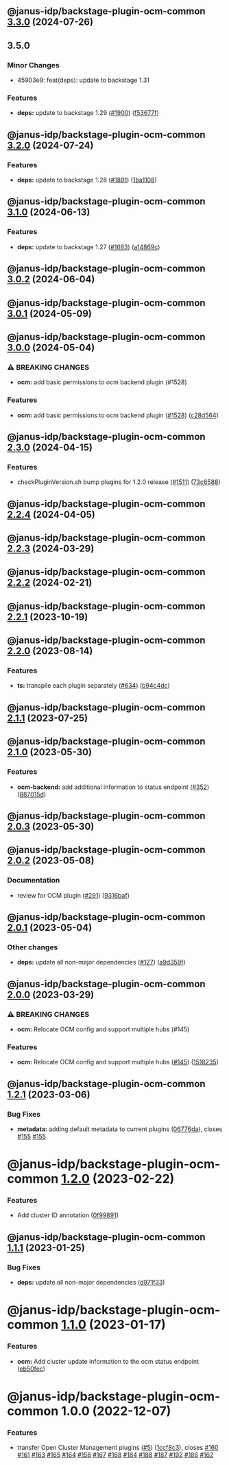 ## @janus-idp/backstage-plugin-ocm-common [3.3.0](https://github.com/janus-idp/backstage-plugins/compare/@janus-idp/backstage-plugin-ocm-common@3.2.0...@janus-idp/backstage-plugin-ocm-common@3.3.0) (2024-07-26)

## 3.5.0

### Minor Changes

- 45903e9: feat(deps): update to backstage 1.31

### Features

- **deps:** update to backstage 1.29 ([#1900](https://github.com/janus-idp/backstage-plugins/issues/1900)) ([f53677f](https://github.com/janus-idp/backstage-plugins/commit/f53677fb02d6df43a9de98c43a9f101a6db76802))

## @janus-idp/backstage-plugin-ocm-common [3.2.0](https://github.com/janus-idp/backstage-plugins/compare/@janus-idp/backstage-plugin-ocm-common@3.1.0...@janus-idp/backstage-plugin-ocm-common@3.2.0) (2024-07-24)

### Features

- **deps:** update to backstage 1.28 ([#1891](https://github.com/janus-idp/backstage-plugins/issues/1891)) ([1ba1108](https://github.com/janus-idp/backstage-plugins/commit/1ba11088e0de60e90d138944267b83600dc446e5))

## @janus-idp/backstage-plugin-ocm-common [3.1.0](https://github.com/janus-idp/backstage-plugins/compare/@janus-idp/backstage-plugin-ocm-common@3.0.2...@janus-idp/backstage-plugin-ocm-common@3.1.0) (2024-06-13)

### Features

- **deps:** update to backstage 1.27 ([#1683](https://github.com/janus-idp/backstage-plugins/issues/1683)) ([a14869c](https://github.com/janus-idp/backstage-plugins/commit/a14869c3f4177049cb8d6552b36c3ffd17e7997d))

## @janus-idp/backstage-plugin-ocm-common [3.0.2](https://github.com/janus-idp/backstage-plugins/compare/@janus-idp/backstage-plugin-ocm-common@3.0.1...@janus-idp/backstage-plugin-ocm-common@3.0.2) (2024-06-04)

## @janus-idp/backstage-plugin-ocm-common [3.0.1](https://github.com/janus-idp/backstage-plugins/compare/@janus-idp/backstage-plugin-ocm-common@3.0.0...@janus-idp/backstage-plugin-ocm-common@3.0.1) (2024-05-09)

## @janus-idp/backstage-plugin-ocm-common [3.0.0](https://github.com/janus-idp/backstage-plugins/compare/@janus-idp/backstage-plugin-ocm-common@2.3.0...@janus-idp/backstage-plugin-ocm-common@3.0.0) (2024-05-04)

### ⚠ BREAKING CHANGES

- **ocm:** add basic permissions to ocm backend plugin (#1528)

### Features

- **ocm:** add basic permissions to ocm backend plugin ([#1528](https://github.com/janus-idp/backstage-plugins/issues/1528)) ([c28d564](https://github.com/janus-idp/backstage-plugins/commit/c28d5643034912228425930a42b60bbe4bc8a8ec))

## @janus-idp/backstage-plugin-ocm-common [2.3.0](https://github.com/janus-idp/backstage-plugins/compare/@janus-idp/backstage-plugin-ocm-common@2.2.4...@janus-idp/backstage-plugin-ocm-common@2.3.0) (2024-04-15)

### Features

- checkPluginVersion.sh bump plugins for 1.2.0 release ([#1511](https://github.com/janus-idp/backstage-plugins/issues/1511)) ([73c6588](https://github.com/janus-idp/backstage-plugins/commit/73c6588adb7e8c20907b06f2a8ef248cfd4332e4))

## @janus-idp/backstage-plugin-ocm-common [2.2.4](https://github.com/janus-idp/backstage-plugins/compare/@janus-idp/backstage-plugin-ocm-common@2.2.3...@janus-idp/backstage-plugin-ocm-common@2.2.4) (2024-04-05)

## @janus-idp/backstage-plugin-ocm-common [2.2.3](https://github.com/janus-idp/backstage-plugins/compare/@janus-idp/backstage-plugin-ocm-common@2.2.2...@janus-idp/backstage-plugin-ocm-common@2.2.3) (2024-03-29)

## @janus-idp/backstage-plugin-ocm-common [2.2.2](https://github.com/janus-idp/backstage-plugins/compare/@janus-idp/backstage-plugin-ocm-common@2.2.1...@janus-idp/backstage-plugin-ocm-common@2.2.2) (2024-02-21)

## @janus-idp/backstage-plugin-ocm-common [2.2.1](https://github.com/janus-idp/backstage-plugins/compare/@janus-idp/backstage-plugin-ocm-common@2.2.0...@janus-idp/backstage-plugin-ocm-common@2.2.1) (2023-10-19)

## @janus-idp/backstage-plugin-ocm-common [2.2.0](https://github.com/janus-idp/backstage-plugins/compare/@janus-idp/backstage-plugin-ocm-common@2.1.1...@janus-idp/backstage-plugin-ocm-common@2.2.0) (2023-08-14)

### Features

- **ts:** transpile each plugin separately ([#634](https://github.com/janus-idp/backstage-plugins/issues/634)) ([b94c4dc](https://github.com/janus-idp/backstage-plugins/commit/b94c4dc50ada328e5ce1bed5fb7c76f64607e1ee))

## @janus-idp/backstage-plugin-ocm-common [2.1.1](https://github.com/janus-idp/backstage-plugins/compare/@janus-idp/backstage-plugin-ocm-common@2.1.0...@janus-idp/backstage-plugin-ocm-common@2.1.1) (2023-07-25)

## @janus-idp/backstage-plugin-ocm-common [2.1.0](https://github.com/janus-idp/backstage-plugins/compare/@janus-idp/backstage-plugin-ocm-common@2.0.3...@janus-idp/backstage-plugin-ocm-common@2.1.0) (2023-05-30)

### Features

- **ocm-backend:** add additional information to status endpoint ([#352](https://github.com/janus-idp/backstage-plugins/issues/352)) ([887015d](https://github.com/janus-idp/backstage-plugins/commit/887015d18e665b1795e8c28e6fcc4f24aa7f3257))

## @janus-idp/backstage-plugin-ocm-common [2.0.3](https://github.com/janus-idp/backstage-plugins/compare/@janus-idp/backstage-plugin-ocm-common@2.0.2...@janus-idp/backstage-plugin-ocm-common@2.0.3) (2023-05-30)

## @janus-idp/backstage-plugin-ocm-common [2.0.2](https://github.com/janus-idp/backstage-plugins/compare/@janus-idp/backstage-plugin-ocm-common@2.0.1...@janus-idp/backstage-plugin-ocm-common@2.0.2) (2023-05-08)

### Documentation

- review for OCM plugin ([#291](https://github.com/janus-idp/backstage-plugins/issues/291)) ([9316baf](https://github.com/janus-idp/backstage-plugins/commit/9316bafd954f2c6986baa620ea13a74dcb558b29))

## @janus-idp/backstage-plugin-ocm-common [2.0.1](https://github.com/janus-idp/backstage-plugins/compare/@janus-idp/backstage-plugin-ocm-common@2.0.0...@janus-idp/backstage-plugin-ocm-common@2.0.1) (2023-05-04)

### Other changes

- **deps:** update all non-major dependencies ([#127](https://github.com/janus-idp/backstage-plugins/issues/127)) ([a9d359f](https://github.com/janus-idp/backstage-plugins/commit/a9d359f01448d1b9b4b4d3d9b087052fb6ff16b3))

## @janus-idp/backstage-plugin-ocm-common [2.0.0](https://github.com/janus-idp/backstage-plugins/compare/@janus-idp/backstage-plugin-ocm-common@1.2.1...@janus-idp/backstage-plugin-ocm-common@2.0.0) (2023-03-29)

### ⚠ BREAKING CHANGES

- **ocm:** Relocate OCM config and support multiple hubs (#145)

### Features

- **ocm:** Relocate OCM config and support multiple hubs ([#145](https://github.com/janus-idp/backstage-plugins/issues/145)) ([1518235](https://github.com/janus-idp/backstage-plugins/commit/1518235833d37b03cbcb75e9148e75e76908a53a))

## @janus-idp/backstage-plugin-ocm-common [1.2.1](https://github.com/janus-idp/backstage-plugins/compare/@janus-idp/backstage-plugin-ocm-common@1.2.0...@janus-idp/backstage-plugin-ocm-common@1.2.1) (2023-03-06)

### Bug Fixes

- **metadata:** adding default metadata to current plugins ([06776da](https://github.com/janus-idp/backstage-plugins/commit/06776dafdbab6d4fa85b92d5b676f65d97bbdb44)), closes [#155](https://github.com/janus-idp/backstage-plugins/issues/155) [#155](https://github.com/janus-idp/backstage-plugins/issues/155)

# @janus-idp/backstage-plugin-ocm-common [1.2.0](https://github.com/janus-idp/backstage-plugins/compare/@janus-idp/backstage-plugin-ocm-common@1.1.1...@janus-idp/backstage-plugin-ocm-common@1.2.0) (2023-02-22)

### Features

- Add cluster ID annotation ([0f99891](https://github.com/janus-idp/backstage-plugins/commit/0f9989108eef9a2370fd1c544306fe2c2e160a89))

## @janus-idp/backstage-plugin-ocm-common [1.1.1](https://github.com/janus-idp/backstage-plugins/compare/@janus-idp/backstage-plugin-ocm-common@1.1.0...@janus-idp/backstage-plugin-ocm-common@1.1.1) (2023-01-25)

### Bug Fixes

- **deps:** update all non-major dependencies ([d971f33](https://github.com/janus-idp/backstage-plugins/commit/d971f33c3f79ac4ec36dfb8b579f07d8dbcef8f1))

# @janus-idp/backstage-plugin-ocm-common [1.1.0](https://github.com/janus-idp/backstage-plugins/compare/@janus-idp/backstage-plugin-ocm-common@1.0.0...@janus-idp/backstage-plugin-ocm-common@1.1.0) (2023-01-17)

### Features

- **ocm:** Add cluster update information to the ocm status endpoint ([eb50fec](https://github.com/janus-idp/backstage-plugins/commit/eb50fec30ca2397931b986421055e46922810d21))

# @janus-idp/backstage-plugin-ocm-common 1.0.0 (2022-12-07)

### Features

- transfer Open Cluster Management plugins ([#5](https://github.com/janus-idp/backstage-plugins/issues/5)) ([1ccf8c3](https://github.com/janus-idp/backstage-plugins/commit/1ccf8c35f9ade6ff57f4897424d0202fed8ce7e8)), closes [#160](https://github.com/janus-idp/backstage-plugins/issues/160) [#161](https://github.com/janus-idp/backstage-plugins/issues/161) [#163](https://github.com/janus-idp/backstage-plugins/issues/163) [#165](https://github.com/janus-idp/backstage-plugins/issues/165) [#164](https://github.com/janus-idp/backstage-plugins/issues/164) [#156](https://github.com/janus-idp/backstage-plugins/issues/156) [#167](https://github.com/janus-idp/backstage-plugins/issues/167) [#168](https://github.com/janus-idp/backstage-plugins/issues/168) [#184](https://github.com/janus-idp/backstage-plugins/issues/184) [#188](https://github.com/janus-idp/backstage-plugins/issues/188) [#187](https://github.com/janus-idp/backstage-plugins/issues/187) [#192](https://github.com/janus-idp/backstage-plugins/issues/192) [#186](https://github.com/janus-idp/backstage-plugins/issues/186) [#162](https://github.com/janus-idp/backstage-plugins/issues/162)
